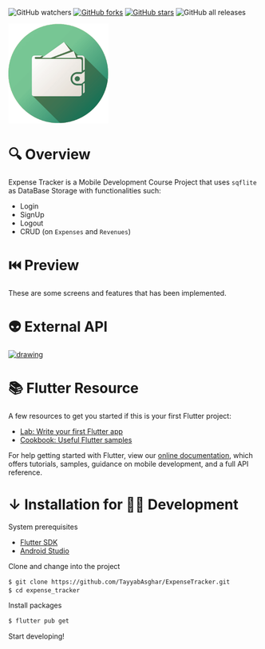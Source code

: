![GitHub watchers](https://img.shields.io/github/watchers/TayyabAsghar/ExpenseTracker?style=social)
[![GitHub forks](https://img.shields.io/github/forks/TayyabAsghar/ExpenseTracker?logo=github&style=social)](https://github.com/TayyabAsghar/MAD-Sem6/network)
[![GitHub stars](https://img.shields.io/github/stars/TayyabAsghar/ExpenseTracker?logo=github&style=social)](https://github.com/TayyabAsghar/ExpenseTracker/stargazers)
![GitHub all releases](https://img.shields.io/github/downloads/TayyabAsghar/ExpenseTrackers/total?logo=github&style=social)

<a href= "https://github.com/TayyabAsghar/https://github.com/TayyabAsghar/ExpenseTracker/blob/master/assets/icons/logo.png">
<img src="assets/icons/logo.png" alt="drawing" width="200"/>
</a>

# 🔍 Overview

Expense Tracker is a Mobile Development Course Project that uses `sqflite` as DataBase Storage with functionalities such:

- Login
- SignUp
- Logout
- CRUD (on `Expenses` and `Revenues`)

# ⏮️ Preview

These are some screens and features that has been implemented.

# 👽 External API

<a href="https://source.unsplash.com">
<img src="https://images.unsplash.com/photo-1549706844-30ea8cad811b?ixid=MnwxMjA3fDB8MHxwaG90by1wYWdlfHx8fGVufDB8fHx8&ixlib=rb-1.2.1&auto=format&fit=crop&w=889&q=80" alt="drawing" width="1000" height="300"/></a>

# 📚 Flutter Resource

A few resources to get you started if this is your first Flutter project:

- [Lab: Write your first Flutter app](https://flutter.dev/docs/get-started/codelab)
- [Cookbook: Useful Flutter samples](https://flutter.dev/docs/cookbook)

For help getting started with Flutter, view our [online documentation](https://flutter.dev/docs), which offers tutorials, samples, guidance on mobile development, and a full API reference.

# ↓ Installation for 🐱‍💻 Development

System prerequisites

- [Flutter SDK][fsdk]
- [Android Studio][astudio]

Clone and change into the project

```sh
$ git clone https://github.com/TayyabAsghar/ExpenseTracker.git
$ cd expense_tracker
```

Install packages

```sh
$ flutter pub get
```

Start developing!

[fsdk]: https://flutter.dev/docs/get-started/install
[astudio]: https://developer.android.com/studio
